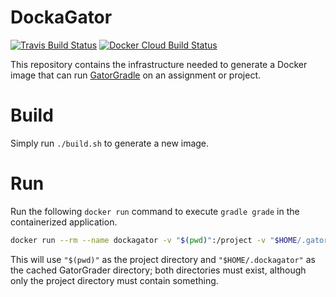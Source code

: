 # DockaGator

[![Travis Build Status](https://travis-ci.com/GatorEducator/dockagator.svg?branch=master)](https://travis-ci.com/GatorEducator/dockagator)
[![Docker Cloud Build Status](https://img.shields.io/docker/cloud/build/gatoreducator/dockagator.svg?style=popout)](https://hub.docker.com/r/gatoreducator/dockagator)

This repository contains the infrastructure needed to generate a Docker image
that can run [GatorGradle](https://github.com/GatorEducator/gatorgradle)
on an assignment or project.

# Build

Simply run `./build.sh` to generate a new image.

# Run

Run the following `docker run` command to execute `gradle grade` in the
containerized application.

```bash
docker run --rm --name dockagator -v "$(pwd)":/project -v "$HOME/.gatorgrader":/root/.local/share gatoreducator/dockagator
```

This will use `"$(pwd)"` as the project directory and `"$HOME/.dockagator"` as
the cached GatorGrader directory; both directories must exist, although only the
project directory must contain something.
